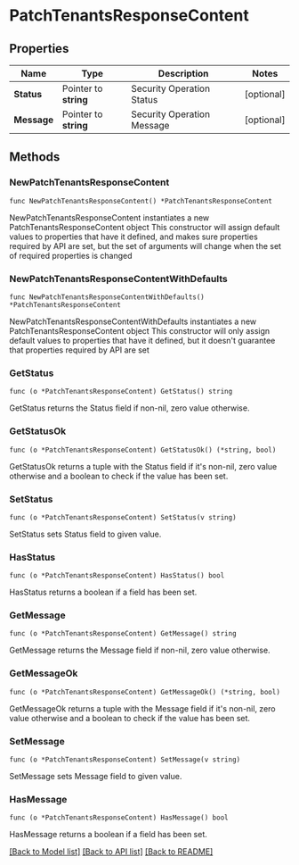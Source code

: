 # PatchTenantsResponseContent

## Properties

Name | Type | Description | Notes
------------ | ------------- | ------------- | -------------
**Status** | Pointer to **string** | Security Operation Status | [optional] 
**Message** | Pointer to **string** | Security Operation Message | [optional] 

## Methods

### NewPatchTenantsResponseContent

`func NewPatchTenantsResponseContent() *PatchTenantsResponseContent`

NewPatchTenantsResponseContent instantiates a new PatchTenantsResponseContent object
This constructor will assign default values to properties that have it defined,
and makes sure properties required by API are set, but the set of arguments
will change when the set of required properties is changed

### NewPatchTenantsResponseContentWithDefaults

`func NewPatchTenantsResponseContentWithDefaults() *PatchTenantsResponseContent`

NewPatchTenantsResponseContentWithDefaults instantiates a new PatchTenantsResponseContent object
This constructor will only assign default values to properties that have it defined,
but it doesn't guarantee that properties required by API are set

### GetStatus

`func (o *PatchTenantsResponseContent) GetStatus() string`

GetStatus returns the Status field if non-nil, zero value otherwise.

### GetStatusOk

`func (o *PatchTenantsResponseContent) GetStatusOk() (*string, bool)`

GetStatusOk returns a tuple with the Status field if it's non-nil, zero value otherwise
and a boolean to check if the value has been set.

### SetStatus

`func (o *PatchTenantsResponseContent) SetStatus(v string)`

SetStatus sets Status field to given value.

### HasStatus

`func (o *PatchTenantsResponseContent) HasStatus() bool`

HasStatus returns a boolean if a field has been set.

### GetMessage

`func (o *PatchTenantsResponseContent) GetMessage() string`

GetMessage returns the Message field if non-nil, zero value otherwise.

### GetMessageOk

`func (o *PatchTenantsResponseContent) GetMessageOk() (*string, bool)`

GetMessageOk returns a tuple with the Message field if it's non-nil, zero value otherwise
and a boolean to check if the value has been set.

### SetMessage

`func (o *PatchTenantsResponseContent) SetMessage(v string)`

SetMessage sets Message field to given value.

### HasMessage

`func (o *PatchTenantsResponseContent) HasMessage() bool`

HasMessage returns a boolean if a field has been set.


[[Back to Model list]](../README.md#documentation-for-models) [[Back to API list]](../README.md#documentation-for-api-endpoints) [[Back to README]](../README.md)


